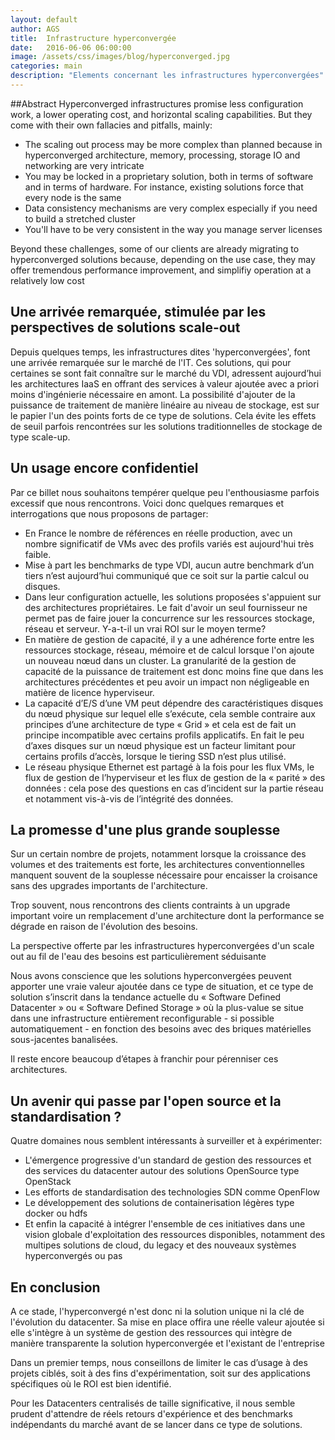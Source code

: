 ```yaml
---
layout: default
author: AGS
title:  Infrastructure hyperconvergée
date:   2016-06-06 06:00:00
image: /assets/css/images/blog/hyperconverged.jpg
categories: main
description: "Elements concernant les infrastructures hyperconvergées"
---
```

##Abstract
Hyperconverged infrastructures promise less configuration work, a lower operating cost, and horizontal scaling capabilities. But they come with their own fallacies and pitfalls, mainly:<!--break-->

- The scaling out process may be more complex than planned because in hyperconverged architecture, memory, processing, storage IO and networking are very intricate
- You may be locked in a proprietary solution, both in terms of software and in terms of hardware. For instance, existing solutions force that every node is the same
- Data consistency mechanisms are very complex especially if you need to build a stretched cluster
- You'll have to be very consistent in the way you manage server licenses

Beyond these challenges, some of our clients are already migrating to hyperconverged solutions because, depending on the use case, they may offer tremendous performance improvement, and simplifiy operation at a relatively low cost

## Une arrivée remarquée, stimulée par les perspectives de solutions scale-out
Depuis quelques temps, les infrastructures dites 'hyperconvergées', font une arrivée remarquée sur le marché de l'IT. Ces solutions, qui pour certaines se sont fait connaître sur le marché du VDI, adressent aujourd’hui les architectures IaaS en offrant des services à valeur ajoutée avec a priori moins d'ingénierie nécessaire en amont. La possibilité d'ajouter de la puissance de traitement de manière linéaire au niveau de stockage, est sur le papier l'un des points forts de ce type de solutions. Cela évite les effets de seuil parfois rencontrées sur les solutions traditionnelles de stockage de type scale-up.

## Un usage encore confidentiel

Par ce billet nous souhaitons tempérer quelque peu l'enthousiasme parfois excessif que nous rencontrons. Voici donc quelques remarques et interrogations que nous proposons de partager:

- En France le nombre de références en réelle production, avec un nombre significatif de VMs avec des profils variés est aujourd'hui très faible.
- Mise à part les benchmarks de type VDI, aucun autre benchmark d’un tiers n’est aujourd’hui communiqué que ce soit sur la partie calcul ou disques.
- Dans leur configuration actuelle, les solutions proposées s'appuient sur des architectures propriétaires. Le fait d'avoir un seul fournisseur ne permet pas de faire jouer la concurrence sur les ressources stockage, réseau et serveur. Y-a-t-il un vrai ROI sur le moyen terme?
- En matière de gestion de capacité, il y a une adhérence forte entre les ressources stockage, réseau, mémoire et de calcul lorsque l'on ajoute un nouveau nœud dans un cluster. La granularité de la gestion de capacité de la puissance de traitement est donc moins fine que dans les architectures précédentes et peu avoir un impact non négligeable en matière de licence hyperviseur.
- La capacité d’E/S d’une VM peut dépendre des caractéristiques disques du nœud physique sur lequel elle s’exécute, cela semble contraire aux principes d’une architecture de type « Grid » et cela est de fait un principe incompatible avec certains profils applicatifs. En fait le peu d’axes disques sur un nœud physique est un facteur limitant pour certains profils d’accès, lorsque le tiering SSD n’est plus utilisé.
- Le réseau physique Ethernet est partagé à la fois pour les flux VMs, le flux de gestion de l’hyperviseur et les flux de gestion de la « parité » des données : cela pose des questions en cas d’incident sur la partie réseau et notamment vis-à-vis de l’intégrité des données.

##  La promesse d'une plus grande souplesse

Sur un certain nombre de projets, notamment lorsque la croissance des volumes et des traitements est forte, les architectures conventionnelles manquent souvent de la souplesse nécessaire pour encaisser la croisance sans des upgrades importants de l'architecture.

Trop souvent, nous rencontrons des clients contraints à un upgrade important voire un remplacement d'une architecture dont la performance se dégrade en raison de l'évolution des besoins.

La perspective offerte par les infrastructures hyperconvergées d'un scale out au fil de l'eau des besoins est particulièrement séduisante

Nous avons conscience que les solutions hyperconvergées peuvent apporter une vraie valeur ajoutée dans ce type de situation, et ce type de solution s’inscrit dans la tendance actuelle du « Software Defined Datacenter » ou « Software Defined Storage » où la plus-value se situe dans une infrastructure entièrement reconfigurable - si possible automatiquement - en fonction des besoins avec des briques matérielles sous-jacentes banalisées.

Il reste encore beaucoup d’étapes à franchir pour pérenniser ces architectures.

## Un avenir qui passe par l'open source et la standardisation ?

Quatre domaines nous semblent intéressants à surveiller et à expérimenter:
- L'émergence progressive d'un standard de gestion des ressources et des services du datacenter autour des solutions OpenSource type OpenStack
- Les efforts de standardisation des technologies SDN comme OpenFlow
- Le développement des solutions de containerisation légères type docker ou hdfs
- Et enfin la capacité à intégrer l'ensemble de ces initiatives dans une vision globale d'exploitation des ressources disponibles, notamment des multipes solutions de cloud, du legacy et des nouveaux systèmes hyperconvergés ou pas

## En conclusion
A ce stade, l'hyperconvergé n'est donc ni la solution unique ni la clé de l'évolution du datacenter. Sa mise en place offira une réelle valeur ajoutée si elle s'intègre à un système de gestion des ressources qui intègre de manière transparente la solution hyperconvergée et l'existant de l'entreprise

Dans un premier temps, nous conseillons de limiter le cas d’usage à des projets ciblés, soit à des fins d'expérimentation, soit sur des applications spécifiques où le ROI est bien identifié.

Pour les Datacenters centralisés de taille significative, il nous semble prudent d'attendre de réels retours d'expérience et des benchmarks indépendants du marché avant de se lancer dans ce type de solutions.